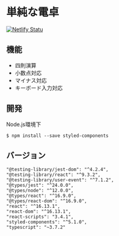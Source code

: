 # 単純な電卓
[![Netlify Statu](https://api.netlify.com/api/v1/badges/8eda9c93-ce63-4ce8-bb9b-c0d151818216/deploy-status)](https://app.netlify.com/sites/cirkit/overview)

## 機能
- 四則演算
- 小数点対応
- マイナス対応
- キーボード入力対応

## 開発
Node.js環境下
```
$ npm install --save styled-components
```

## バージョン
```
"@testing-library/jest-dom": "^4.2.4",
"@testing-library/react": "^9.3.2",
"@testing-library/user-event": "^7.1.2",
"@types/jest": "^24.0.0",
"@types/node": "^12.0.0",
"@types/react": "^16.9.0",
"@types/react-dom": "^16.9.0",
"react": "^16.13.1",
"react-dom": "^16.13.1",
"react-scripts": "3.4.1",
"styled-components": "^5.1.0",
"typescript": "~3.7.2"
```
